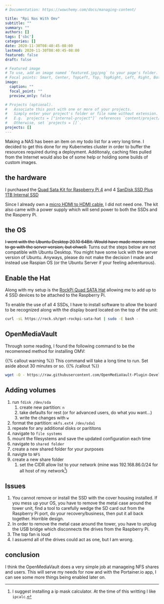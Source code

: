 ```yaml
---
# Documentation: https://wowchemy.com/docs/managing-content/

title: "Rpi Nas With Omv"
subtitle: ""
summary: ""
authors: []
tags: ['sbc']
categories: []
date: 2020-11-30T08:40:45-08:00
lastmod: 2020-11-30T08:40:45-08:00
featured: false
draft: false

# Featured image
# To use, add an image named `featured.jpg/png` to your page's folder.
# Focal points: Smart, Center, TopLeft, Top, TopRight, Left, Right, BottomLeft, Bottom, BottomRight.
image:
  caption: ""
  focal_point: ""
  preview_only: false

# Projects (optional).
#   Associate this post with one or more of your projects.
#   Simply enter your project's folder or file name without extension.
#   E.g. `projects = ["internal-project"]` references `content/project/deep-learning/index.md`.
#   Otherwise, set `projects = []`.
projects: []
---
```


Making a NAS has been an item on my todo list for a very long time. I decided to get this done for my Kubernetes cluster
in order to buffer the resources required during a deployment. Additonaly, caching files pulled from the Internet would also be of some help or holding some builds of custom images.

## the hardware

I purchased the [Quad Sata Kit for Raspberry Pi 4](https://shop.allnetchina.cn/products/quad-sata-hat-case-for-raspberry-pi-4) and 4 [SanDisk SSD Plus 1TB Internal SSD](https://www.amazon.com/dp/B07D998212/ref=cm_sw_em_r_mt_dp_vbBXFbNSJAJ2P?_encoding=UTF8&psc=1)

Since I already own a [micro HDMI to HDMI cable](https://www.amazon.com/dp/B06WWQ7KLV/ref=cm_sw_em_r_mt_dp_QdBXFb2NER7XX?_encoding=UTF8&psc=1), I did not need one. The kit also came with a power supply which will send power to both the SSDs and the Rasperry Pi.

## the OS

~~I went with the Ubuntu Desktop 20.10 64Bit. Would have made more sense to go with the server version, but ohwell.~~ Turns out the steps below are not compatible with Ubuntu Desktop. You might have some luck with the server version
of Ubuntu. Anyways, please do not make the decision I made and instead use Raspian OS (or the Ubuntu Server if your feeling adventurous).

## Enable the Hat

Along with my setup is the [RockPi Quad SATA Hat](https://wiki.radxa.com/News/2019/12/introduce-rockpi-sata-hat) allowing me to add up to 4 SSD devices to be attached to the Raspberry Pi.

To enable the use of all 4 SSDs, I have to install software to allow the board to be recognized along with the display board located on the top of the unit:


```bash
curl -sL https://rock.sh/get-rockpi-sata-hat | sudo -E bash -
```

## OpenMediaVault

Through some reading, I found the following command to be the recomenned method for installing OMV:

{{% callout warning %}}
This command will take a long time to run. Set aside about 30 minutes or so.
{{% /callout %}}

```bash
wget -O - https://raw.githubusercontent.com/OpenMediaVault-Plugin-Developers/installScript/master/install | sudo bash
```

## Adding volumes

1. run `fdisk /dev/sda`
   1. create new partition: `n`
   2. take defaults for rest (or for advanced users, do what you want...)
   3. write the changes with `w`
2. format the partition: `mkfs.ext4 /dev/sda1`
3. repeate for any additional disks or parititons
4. navigate to `file systems`
5. mount the filesystems and save the updated configuration each time
6. navigate to `shared folder`
7. create a new shared folder for your purposes
8. navigte to `NFS`
9. create a new share folder
   1.  set the CIDR allow list to your network (mine was 192.168.86.0/24 for all host of my network[^1])

## Issues

1. You cannot remove or install the SSD with the cover housing installed. If you mess up your OS, you have to remove the metal case around the tower unit, find a tool to carefully wedge the SD card out from the Raspberry Pi port, do your recovery/business, then put it all back together. Horrible design.
2. In order to remove the metal case around the tower, you have to unplug the USB bridge which disconnects the drives from the Raspberry Pi.
3. The top fan is loud
4. I assuemd all of the drives could act as one, but I am wrong.

## conclusion

I think the OpenMediaVault does a very simple job at manageing NFS shares and users. This will serve my needs for now
and with the Portainer.io app, I can see some more things being enabled later on.

[^1]: I suggest installing a ip mask calculator. At the time of this writting I like `ipcalc`.